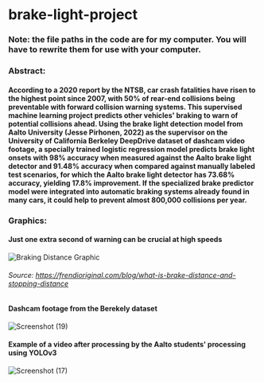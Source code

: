# brake-light-project

 ### Note: the file paths in the code are for my computer. You will have to rewrite them for use with your computer.

 ### Abstract:
 #### According to a 2020 report by the NTSB, car crash fatalities have risen to the highest point since 2007, with 50% of rear-end collisions being preventable with forward collision warning systems. This supervised machine learning project predicts other vehicles' braking to warn of potential collisions ahead. Using the brake light detection model from Aalto University (Jesse Pirhonen, 2022) as the supervisor on the University of California Berkeley DeepDrive dataset of dashcam video footage, a specially trained logistic regression model predicts brake light onsets with 98% accuracy when measured against the Aalto brake light detector and 91.48% accuracy when compared against manually labeled test scenarios, for which the Aalto brake light detector has 73.68% accuracy, yielding 17.8% improvement. If the specialized brake predictor model were integrated into automatic braking systems already found in many cars, it could help to prevent almost 800,000 collisions per year.

 ### Graphics:
 
 #### Just one extra second of warning can be crucial at high speeds
 ![Braking Distance Graphic](https://frendioriginal.com/cdn/tenants/0/blog/14/fren-mesafesi-ve-durma-mesafesi-nedir-5.png)
 ###### Source: https://frendioriginal.com/blog/what-is-brake-distance-and-stopping-distance

 #### Dashcam footage from the Berekely dataset
 ![Screenshot (19)](https://github.com/garethTatum/brake-light-project/assets/72951033/14343d2c-3c9c-4e0a-8b46-624d896a155e)

 #### Example of a video after processing by the Aalto students' processing using YOLOv3 
 ![Screenshot (17)](https://github.com/garethTatum/brake-light-project/assets/72951033/d9134ac9-e2ad-43a2-8e96-6ab75bdd3184)


 

 
